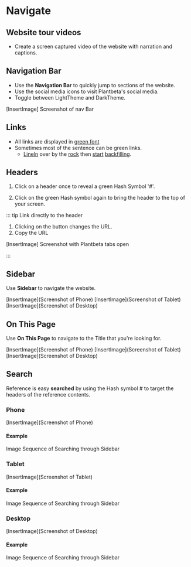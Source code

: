 # Navigate 

## Website tour videos

- Create a screen captured video of the website with narration and captions.

## Navigation Bar

- Use the **Navigation Bar** to quickly jump to sections of the website. 
- Use the social media icons to visit Plantbeta's social media.
- Toggle between LightTheme and DarkTheme.

[InsertImage] Screenshot of nav Bar

## Links

- All links are displayed in [green font](/guide/GoBack)
- Sometimes most of the sentence can be green links.
    - [LineIn]() over by the [rock]() then [start]() [backfilling]().

## Headers

1. Click on a header once to reveal a green Hash Symbol '#'.

2. Click on the green Hash symbol again to bring the header to the top of your screen.

::: tip Link directly to the header

1. Clicking on the button changes the URL. 
2. Copy the URL

[InsertImage] Screenshot with Plantbeta tabs open

:::

## Sidebar

Use **Sidebar** to navigate the website.

[InsertImage](Screenshot of Phone)
[InsertImage](Screenshot of Tablet)
[InsertImage](Screenshot of Desktop)

## On This Page

Use **On This Page** to navigate to the Title that you're looking for. 

[InsertImage](Screenshot of Phone)
[InsertImage](Screenshot of Tablet)
[InsertImage](Screenshot of Desktop)

## Search

Reference is easy **searched** by using the Hash symbol # to target the headers of the reference contents.

### Phone
[InsertImage](Screenshot of Phone)

#### Example

Image Sequence of Searching through Sidebar


### Tablet
[InsertImage](Screenshot of Tablet)

#### Example

Image Sequence of Searching through Sidebar

### Desktop
[InsertImage](Screenshot of Desktop)

#### Example

Image Sequence of Searching through Sidebar

